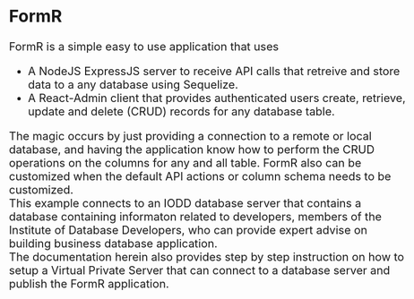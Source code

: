<style>
    body { font-size:  15pt; }  /* 10pt is the default size */
    p  { line-height: 1.2em; }  /* 1.4em is the default line-height */
    p  { margin:        0em; }  /* .5em is the default top and bottom margin */
</style>

## FormR 

FormR is a simple easy to use application that uses
- A NodeJS ExpressJS server to receive API calls that retreive and store data to a any database using Sequelize.  
- A React-Admin client that provides authenticated users create, retrieve, update and delete (CRUD) records for any database table. 

The magic occurs by just providing a connection to a remote or local database, and having the
application know how to perform the CRUD operations on the columns for any and all table. 
FormR also can be customized when the default API actions or column schema needs to be customized.

This example connects to an IODD database server that contains a database containing informaton 
related to developers, members of the Institute of Database Developers, who can provide expert 
advise on building business database application.

The documentation herein also provides step by step instruction on how to setup a Virtual Private 
Server that can connect to a database server and publish the FormR application.  
